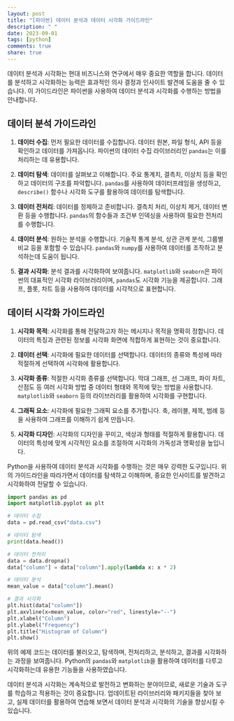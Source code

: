 ```yaml
---
layout: post
title: "[파이썬] 데이터 분석과 데이터 시각화 가이드라인"
description: " "
date: 2023-09-01
tags: [python]
comments: true
share: true
---
```


데이터 분석과 시각화는 현대 비즈니스와 연구에서 매우 중요한 역할을 합니다. 데이터를 분석하고 시각화하는 능력은 효과적인 의사 결정과 인사이트 발견에 도움을 줄 수 있습니다. 이 가이드라인은 파이썬을 사용하여 데이터 분석과 시각화를 수행하는 방법을 안내합니다.

## 데이터 분석 가이드라인

1. **데이터 수집**: 먼저 필요한 데이터를 수집합니다. 데이터 원본, 파일 형식, API 등을 확인하고 데이터를 가져옵니다. 파이썬의 데이터 수집 라이브러리인 `pandas`는 이를 처리하는 데 유용합니다.

2. **데이터 탐색**: 데이터를 살펴보고 이해합니다. 주요 통계치, 결측치, 이상치 등을 확인하고 데이터의 구조를 파악합니다. `pandas`를 사용하여 데이터프레임을 생성하고, `describe()` 함수나 시각화 도구를 활용하여 데이터를 탐색합니다.

3. **데이터 전처리**: 데이터를 정제하고 준비합니다. 결측치 처리, 이상치 제거, 데이터 변환 등을 수행합니다. `pandas`의 함수들과 조건부 인덱싱을 사용하여 필요한 전처리를 수행합니다.

4. **데이터 분석**: 원하는 분석을 수행합니다. 기술적 통계 분석, 상관 관계 분석, 그룹별 비교 등을 포함할 수 있습니다. `pandas`와 `numpy`를 사용하여 데이터를 조작하고 분석하는데 도움이 됩니다.

5. **결과 시각화**: 분석 결과를 시각화하여 보여줍니다. `matplotlib`와 `seaborn`은 파이썬의 대표적인 시각화 라이브러리이며, `pandas`도 시각화 기능을 제공합니다. 그래프, 플롯, 차트 등을 사용하여 데이터를 시각적으로 표현합니다.

## 데이터 시각화 가이드라인

1. **시각화 목적**: 시각화를 통해 전달하고자 하는 메시지나 목적을 명확히 정합니다. 데이터의 특징과 관련된 정보를 시각화 화면에 적합하게 표현하는 것이 중요합니다.

2. **데이터 선택**: 시각화에 필요한 데이터를 선택합니다. 데이터의 종류와 특성에 따라 적절하게 선택하여 시각화에 활용합니다.

3. **시각화 종류**: 적절한 시각화 종류를 선택합니다. 막대 그래프, 선 그래프, 파이 차트, 산점도 등 여러 시각화 방법 중 데이터 형태와 목적에 맞는 방법을 사용합니다. `matplotlib`와 `seaborn` 등의 라이브러리를 활용하여 시각화를 구현합니다.

4. **그래픽 요소**: 시각화에 필요한 그래픽 요소를 추가합니다. 축, 레이블, 제목, 범례 등을 사용하여 그래프를 이해하기 쉽게 만듭니다.

5. **시각화 디자인**: 시각화의 디자인을 꾸미고, 색상과 형태를 적절하게 활용합니다. 데이터의 특성에 맞게 시각적인 요소를 조절하여 시각화의 가독성과 명확성을 높입니다.

Python을 사용하여 데이터 분석과 시각화를 수행하는 것은 매우 강력한 도구입니다. 위의 가이드라인을 따라가면서 데이터를 탐색하고 이해하며, 중요한 인사이트를 발견하고 시각화하여 전달할 수 있습니다.

```python
import pandas as pd
import matplotlib.pyplot as plt

# 데이터 수집
data = pd.read_csv("data.csv")

# 데이터 탐색
print(data.head())

# 데이터 전처리
data = data.dropna()
data["column"] = data["column"].apply(lambda x: x * 2)

# 데이터 분석
mean_value = data["column"].mean()

# 결과 시각화
plt.hist(data["column"])
plt.axvline(x=mean_value, color="red", linestyle="--")
plt.xlabel("Column")
plt.ylabel("Frequency")
plt.title("Histogram of Column")
plt.show()
```

위의 예제 코드는 데이터를 불러오고, 탐색하며, 전처리하고, 분석하고, 결과를 시각화하는 과정을 보여줍니다. Python의 `pandas`와 `matplotlib`을 활용하여 데이터를 다루고 시각화하는데 유용한 기능들을 사용하였습니다.

데이터 분석과 시각화는 계속적으로 발전하고 변화하는 분야이므로, 새로운 기술과 도구를 학습하고 적용하는 것이 중요합니다. 업데이트된 라이브러리와 패키지들을 찾아 보고, 실제 데이터를 활용하여 연습해 보면서 데이터 분석과 시각화의 기술을 향상시킬 수 있습니다.